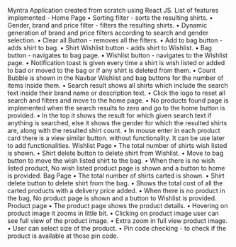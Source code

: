 Myntra Application created from scratch using React JS.
List of features implemented -
Home Page
•	Sorting filter - sorts the resulting shirts.
•	Gender, brand and price filter - filters the resulting shirts.
•	Dynamic generation of brand and price filters according to search and gender selection.
•	Clear all Button - removes all the filters.
•	Add to bag button - adds shirt to bag.
•	Shirt Wishlist button - adds shirt to Wishlist.
•	Bag button - navigates to bag page.
•	Wishlist button - navigates to the Wishlist page.
•	Notification toast is given every time a shirt is wish listed or added to bad or moved to the bag or if any shirt is deleted from them.
•	Count Bubble is shown in the Navbar Wishlist and bag buttons for the number of items inside them.
•	Search result shows all shirts which include the search text inside their brand name or description text.
•	Click the logo to reset all search and filters and move to the home page.
•	No products found page is implemented when the search results to zero and go to the home button is provided.
•	In the top it shows the result for which given search text if anything is searched, else it shows the gender for which the resulted shirts are, along with the resulted shirt count.
•	In mouse enter in each product card there is a view similar button. without functionality. It can be use later to add functionalities.
Wishlist Page
•	The total number of shirts wish listed is shown.
•	Shirt delete button to delete shirt from Wishlist.
•	Move to bag button to move the wish listed shirt to the bag.
•	When there is no wish listed product, No wish listed product page is shown and a button to home is provided.
Bag Page
•	The total number of shirts carted is shown.
•	Shirt delete button to delete shirt from the bag.
•	Shows the total cost of all the carted products with a delivery price added.
•	When there is no product in the bag, No product page is shown and a button to Wishlist is provided.
Product page
•	The product page shows the product details.
•	Hovering on product image it zooms in little bit.
•	Clicking on product image user can see full view of the product image.
•	Extra zoom in full view product image.
•	User can select size of the product.
•	Pin code checking - to check if the product is available at those pin code.


